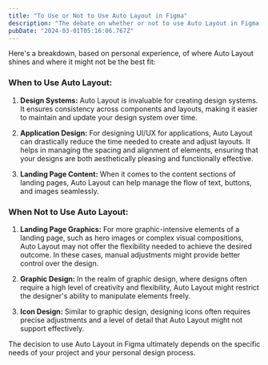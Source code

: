 ```yaml
---
title: "To Use or Not to Use Auto Layout in Figma"
description: "The debate on whether or not to use Auto Layout in Figma is a hot topic that frequently surfaces on Twitter. Based on my experience with this feature, I've developed some insights and guidelines on when and how to leverage Auto Layout to its full potential."
pubDate: "2024-03-01T05:16:06.767Z"
---
```


Here's a breakdown, based on personal experience, of where Auto Layout shines and where it might not be the best fit:

### When to Use Auto Layout:

1. **Design Systems:** Auto Layout is invaluable for creating design systems. It ensures consistency across components and layouts, making it easier to maintain and update your design system over time.

2. **Application Design:** For designing UI/UX for applications, Auto Layout can drastically reduce the time needed to create and adjust layouts. It helps in managing the spacing and alignment of elements, ensuring that your designs are both aesthetically pleasing and functionally effective.

3. **Landing Page Content:** When it comes to the content sections of landing pages, Auto Layout can help manage the flow of text, buttons, and images seamlessly.

### When Not to Use Auto Layout:

1. **Landing Page Graphics:** For more graphic-intensive elements of a landing page, such as hero images or complex visual compositions, Auto Layout may not offer the flexibility needed to achieve the desired outcome. In these cases, manual adjustments might provide better control over the design.

2. **Graphic Design:** In the realm of graphic design, where designs often require a high level of creativity and flexibility, Auto Layout might restrict the designer's ability to manipulate elements freely.

3. **Icon Design:** Similar to graphic design, designing icons often requires precise adjustments and a level of detail that Auto Layout might not support effectively.

The decision to use Auto Layout in Figma ultimately depends on the specific needs of your project and your personal design process.
